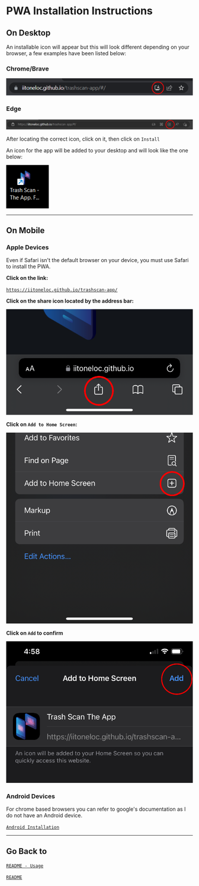 # PWA Installation Instructions

## On Desktop

An installable icon will appear but this will look different depending on your browser, a few examples have been listed below:

### Chrome/Brave

![Install PWA - c/b - desktop](./images/pwa-brave-chrome-install-icon.png)

### Edge

![Install PWA -edge- desktop](./images/edge-pwa-install-icon.png)

After locating the correct icon, click on it, then click on `Install`

An icon for the app will be added to your desktop and will look like the one below:

![PWA Icon](./images/desktop%20icon.png)

---

## On Mobile

### Apple Devices

Even if Safari isn't the default browser on your device, you must use Safari to install the PWA.

**Click on the link:**

[`https://iitoneloc.github.io/trashscan-app/`](https://iitoneloc.github.io/trashscan-app/)

**Click on the share icon located by the address bar:**

![Share-mobile](./images/iphone-share-min.png)

**Click on `Add to Home Screen`:**

![Add to home](./images/add-to-home-min.png)

**Click on `Add` to confirm**

![Add](./images/add-min.png)

### Android Devices

For chrome based browsers you can refer to google's documentation as I do not have an Android device.

[`Android Installation`](https://support.google.com/chrome/answer/9658361?hl=en&co=GENIE.Platform%3DAndroid&oco=0)

---

## Go Back to

[`README - Usage`](../../README.md#usage)

[`README`](../../README.md#screenshot)
